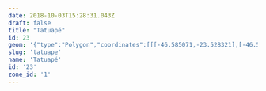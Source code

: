 ```yaml
---
date: 2018-10-03T15:28:31.043Z
draft: false
title: "Tatuapé"
id: 23
geom: '{"type":"Polygon","coordinates":[[[-46.585071,-23.528321],[-46.584791,-23.528926],[-46.584841,-23.529078],[-46.58465,-23.529685],[-46.584549,-23.52972],[-46.584149,-23.530653],[-46.584215,-23.530718],[-46.584055,-23.531028],[-46.583625,-23.53265],[-46.583704,-23.532823],[-46.583166,-23.534968],[-46.583101,-23.535219],[-46.582947,-23.535375],[-46.582265,-23.538056],[-46.58212,-23.538369],[-46.581495,-23.539273],[-46.581252,-23.53986],[-46.579793,-23.54613],[-46.579895,-23.546069],[-46.579979,-23.546155],[-46.579181,-23.549417],[-46.578581,-23.549214],[-46.57829,-23.549888],[-46.577527,-23.551272],[-46.577111,-23.551829],[-46.576576,-23.552178],[-46.574724,-23.552584],[-46.573001,-23.552486],[-46.571177,-23.552126],[-46.571057,-23.552502],[-46.570958,-23.552607],[-46.569769,-23.55279],[-46.569544,-23.55298],[-46.569417,-23.553303],[-46.568969,-23.553569],[-46.567036,-23.552835],[-46.561893,-23.553328],[-46.560203,-23.554449],[-46.559093,-23.554982],[-46.555869,-23.555844],[-46.554149,-23.556146],[-46.55407,-23.556018],[-46.553805,-23.552863],[-46.553837,-23.552698],[-46.555964,-23.544643],[-46.556732,-23.542694],[-46.557203,-23.540568],[-46.558121,-23.537106],[-46.558067,-23.537049],[-46.556482,-23.536748],[-46.55635,-23.536772],[-46.548264,-23.535049],[-46.548478,-23.534351],[-46.548688,-23.533929],[-46.548971,-23.533563],[-46.549352,-23.533233],[-46.549962,-23.532911],[-46.551689,-23.53226],[-46.552233,-23.531856],[-46.552577,-23.531443],[-46.553512,-23.531336],[-46.55371,-23.531011],[-46.553975,-23.529901],[-46.55415,-23.529439],[-46.557107,-23.525125],[-46.557675,-23.524092],[-46.55837,-23.523056],[-46.558706,-23.523224],[-46.559311,-23.523392],[-46.55996,-23.523479],[-46.561212,-23.523495],[-46.563422,-23.523392],[-46.564377,-23.523572],[-46.565279,-23.523817],[-46.566064,-23.524156],[-46.569104,-23.525807],[-46.570206,-23.526165],[-46.572202,-23.526447],[-46.575385,-23.52616],[-46.576481,-23.526223],[-46.578905,-23.526739],[-46.581142,-23.527353],[-46.58378,-23.527952],[-46.585071,-23.528321]]]}'
slug: 'tatuape'
name: 'Tatuapé'
id: '23'
zone_id: '1'
---
```

		